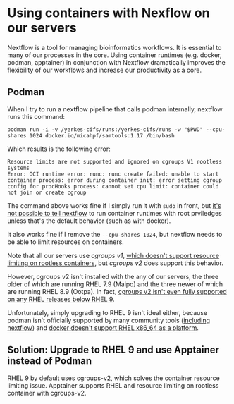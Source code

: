 # Using containers with Nexflow on our servers

Nextflow is a tool for managing bioinformatics workflows. It is essential to many of our processes in the core. Using container runtimes (e.g. docker, podman, apptainer) in conjunction with Nextflow dramatically improves the flexibility of our workflows and increase our productivity as a core.

## Podman

When I try to run a nextflow pipeline that calls podman internally, nextflow runs this command:
```
podman run -i -v /yerkes-cifs/runs:/yerkes-cifs/runs -w "$PWD" --cpu-shares 1024 docker.io/micahpf/samtools:1.17 /bin/bash
```
Which results is the following error:
```
Resource limits are not supported and ignored on cgroups V1 rootless systems
Error: OCI runtime error: runc: runc create failed: unable to start container process: error during container init: error setting cgroup config for procHooks process: cannot set cpu limit: container could not join or create cgroup
```

The command above works fine if I simply run it with `sudo` in front, but [it's not possible to tell nextflow](https://github.com/nextflow-io/nextflow/discussions/2214#discussioncomment-994501) to run container runtimes with root prviledges unless that's the default behavior (such as with docker).

It also works fine if I remove the `--cpu-shares 1024`, but nextflow needs to be able to limit resources on containers.

Note that all our servers use *cgroups v1*, [which doesn't support resource limiting on rootless containers](https://github.com/containers/podman/issues/17582#issuecomment-1438261366), but *cgroups v2* does support this behavior.

However, cgroups v2 isn't installed with the any of our servers, the three older of which are running RHEL 7.9 (Maipo) and the three newer of which are running RHEL 8.9 (Ootpa). In fact, [cgroups v2 isn't even fully supported on any RHEL releases below RHEL 9](https://kubernetes.io/docs/concepts/architecture/cgroups/#linux-distribution-cgroup-v2-support).

Unfortunately, simply upgrading to RHEL 9 isn't ideal either, because podman isn't officially supported by many community tools ([including nextflow](https://www.nextflow.io/docs/latest/container.html#podman)) and [docker doesn't support RHEL x86_64 as a platform](https://docs.docker.com/engine/install/).

## Solution: Upgrade to RHEL 9 and use Apptainer instead of Podman

RHEL 9 by default uses cgroups-v2, which solves the container resource limiting issue. Apptainer supports RHEL and resource limiting on rootless container with cgroups-v2.


